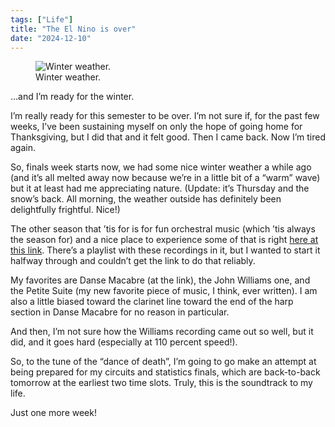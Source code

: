```yaml
---
tags: ["Life"]
title: "The El Nino is over"
date: "2024-12-10"
---
```


<figure><img src="/posts/the_el_nino_is_over/winter_weather.jpg" alt="Winter weather.">
  <figcaption>Winter weather.</figcaption></figure>

…and I’m ready for the winter.

<!--more-->

I’m really ready for this semester to be over. I’m not sure if, for the past few weeks, I’ve been sustaining myself on only the hope of going home for Thanksgiving, but I did that and it felt good. Then I came back. Now I’m tired again.

So, finals week starts now, we had some nice winter weather a while ago (and it’s all melted away now because we’re in a little bit of a “warm” wave) but it at least had me appreciating nature. (Update: it’s Thursday and the snow’s back. All morning, the weather outside has definitely been delightfully frightful. Nice!)

The other season that ’tis for is for fun orchestral music (which ’tis always the season for) and a nice place to experience some of that is right [here at this link](https://www.youtube.com/watch?v=eRheWLMYfnQ). There’s a playlist with these recordings in it, but I wanted to start it halfway through and couldn’t get the link to do that reliably.

My favorites are Danse Macabre (at the link), the John Williams one, and the Petite Suite (my new favorite piece of music, I think, ever written). I am also a little biased toward the clarinet line toward the end of the harp section in Danse Macabre for no reason in particular.

And then, I’m not sure how the Williams recording came out so well, but it did, and it goes hard (especially at 110 percent speed!).

So, to the tune of the “dance of death”, I’m going to go make an attempt at being prepared for my circuits and statistics finals, which are back-to-back tomorrow at the earliest two time slots. Truly, this is the soundtrack to my life.

Just one more week!
